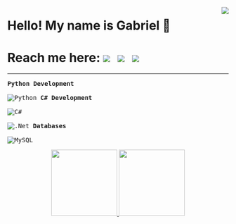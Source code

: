 <a href="https://github.com/GaOS-Oliveira/exercices_edusync"><img align="right" src="https://github-readme-stats.vercel.app/api/pin/?username=GaOS-Oliveira&repo=exercices_edusync&theme=tokyonight&show_owner=true"></a>

<h1 align="left">Hello! My name is Gabriel 👋</h1>

<h1> Reach me here:
  <kbd><a href="https://www.linkedin.com/in/gabriel-oliveira-833518212/" target="_blank"><img src ="https://img.shields.io/badge/LinkedIn-0077B5?style=for-the-badge&logo=linkedin&logoColor=white" target="_blank"></a>
  <a href="https://mail.google.com/mail/u/0/#search/gabrieloliveira.gos04@gmail.com" target="_blank"><img src ="https://img.shields.io/badge/Gmail-D14836?style=for-the-badge&logo=gmail&logoColor=white" target="_blank"></a>
  <a href="https://steamcommunity.com/id/gaos-oliva/" target="_blank"><img src="https://img.shields.io/badge/steam-%23000000.svg?style=for-the-badge&logo=steam&logoColor=white" target="_blank"></a></kbd>
</h1>

<hr>

<kbd align="center">**Python Development**
<br><br>
![Python](https://img.shields.io/badge/python-14354C?style=for-the-badge&logo=python&logoColor=white)
</kbd>
<kbd align="center">**C# Development**
<br><br>
![C#](https://img.shields.io/badge/c%23-%23239120.svg?style=for-the-badge&logo=c-sharp&logoColor=white)
<br><br>
![.Net](https://img.shields.io/badge/.NET-5C2D91?style=for-the-badge&logo=.net&logoColor=white)
</kbd>
<kbd align="center">**Databases**
<br><br>
![MySQL](https://img.shields.io/badge/mysql-%2300f.svg?style=for-the-badge&logo=mysql&logoColor=white)
</kbd>

<div align="center">
  <a href="https://github.com/GaOS-Oliveira">
  <img height="150em" src="https://github-readme-stats.vercel.app/api?username=GaOS-Oliveira&show_icons=true&theme=tokyonight&count_private=true"/>
  <img height="150em" src="https://github-readme-stats.vercel.app/api/top-langs/?username=GaOs-Oliveira&layout=compact&langs_count=16&theme=tokyonight"/>
</div>

<!--
https://github.com/Ileriayo/markdown-badges
-->

<!-- Python Development

<kbd align="center">**Frameworks**
<br><br>
![PyTorch](https://img.shields.io/badge/PyTorch-%23EE4C2C.svg?style=for-the-badge&logo=PyTorch&logoColor=white)
![Keras](https://img.shields.io/badge/Keras-%23D00000.svg?style=for-the-badge&logo=Keras&logoColor=white)
![NumPy](https://img.shields.io/badge/numpy-%23013243.svg?style=for-the-badge&logo=numpy&logoColor=white)
<br>
![Pandas](https://img.shields.io/badge/pandas-%23150458.svg?style=for-the-badge&logo=pandas&logoColor=white)
![scikit-learn](https://img.shields.io/badge/scikit--learn-%23F7931E.svg?style=for-the-badge&logo=scikit-learn&logoColor=white)
![SciPy](https://img.shields.io/badge/SciPy-%230C55A5.svg?style=for-the-badge&logo=scipy&logoColor=%white) 
</kbd>

-->

<!-- Game/Simulation Development

<kbd align="center">**Game/Simulation Development**
<br><br>
![Unity](https://img.shields.io/badge/unity-%23000000.svg?style=for-the-badge&logo=unity&logoColor=white)<br>**(Unity Programming made with C#)**
</kbd>

-->
  
<!-- Art Tools

<kbd align="center">**Art Tools**
<br><br>
![Blender](https://img.shields.io/badge/blender-%23F5792A.svg?style=for-the-badge&logo=blender&logoColor=white)
![Aseprite](https://img.shields.io/badge/Aseprite-FFFFFF?style=for-the-badge&logo=Aseprite&logoColor=#7D929E)
<br>
![Adobe Photoshop](https://img.shields.io/badge/adobe%20photoshop-%2331A8FF.svg?style=for-the-badge&logo=adobe%20photoshop&logoColor=white)  
</kbd>

-->
